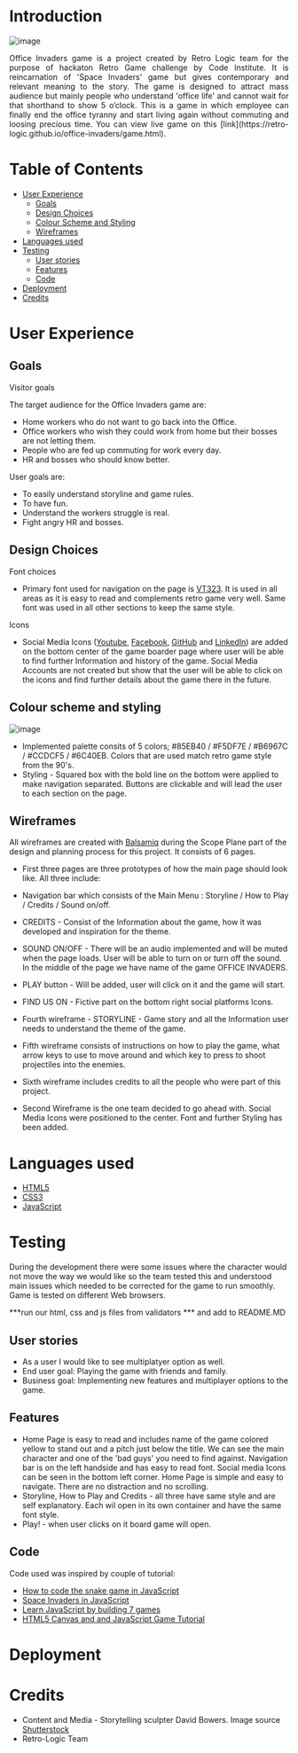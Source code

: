# Introduction
![image](https://user-images.githubusercontent.com/87389388/128639996-13e08429-c483-41cb-80ee-47aa632c69fa.png)
<p style="text-align: justify;">Office Invaders game is a project created by Retro Logic team for the purpose of hackaton Retro Game challenge by Code Institute. It is reincarnation of 'Space Invaders' game but gives contemporary and relevant meaning to the story. The game is designed to attract mass audience but mainly people who understand 'office life' and cannot wait for that shorthand to show 5 o’clock. This is a game in which employee can finally end the office tyranny and start living again without commuting and loosing precious time. You can view live game on this [link](https://retro-logic.github.io/office-invaders/game.html).</p>

# Table of Contents
- [User Experience](#user-experience)
    * [Goals](#goals)
    * [Design Choices](#design-choices)
     * [Colour Scheme and Styling](#colour-scheme-and-styling)
     * [Wireframes](#wireframes)
- [Languages used](#languages-used)
- [Testing](#testing)
     * [User stories](#user-stories)
     * [Features](#features)
     * [Code](#code)
- [Deployment](#deployments)
- [Credits](#xredits)


# User Experience 


## Goals

Visitor goals

The target audience for the Office Invaders game are: 
-	Home workers who do not want to go back into the Office.
-	Office workers who wish they could work from home but their bosses are not letting them.
-	People who are fed up commuting for work every day.
-	HR and bosses who should know better.

User goals are: 
-	To easily understand storyline and game rules.
-	To have fun.
-	Understand the workers struggle is real.
-	Fight angry HR and bosses.


  
## Design Choices

Font choices
-	Primary font used for navigation on the page is [VT323](https://fonts.google.com/specimen/VT323). It is used in all areas as it is easy to read and complements retro game very well. Same font was used in all other sections to keep the same style.

Icons
-	Social Media Icons ([Youtube](https://www.youtube.com/), [Facebook](https://www.facebook.com/), [GitHub](https://www.github.com/) and [LinkedIn](https://www.linkedin.com/feed/)) are added on the bottom center of the game boarder page where user will be able to find further Information and history of the game. Social Media Accounts are not created but show that the user will be able to click on the icons and find further details about the game there in the future.

## Colour scheme and styling
![image](https://user-images.githubusercontent.com/87389388/128640102-5fabc00a-bcb2-424c-84bc-8d50fa312963.png)
-	Implemented palette consits of 5 colors;  #85EB40 / #F5DF7E / #B6967C / #CCDCF5 / #6C40EB. Colors that are used match retro game style from the 90's. 
-  Styling - Squared box with the bold line on the bottom were applied to make navigation separated. Buttons are clickable and will lead the user to each section on the page.

  
## Wireframes


 All wireframes are created with [Balsamiq](https://balsamiq.com/) during the Scope Plane part of the design and planning process for this project.                     It consists of 6 pages. 

- First three pages are three prototypes of how the main page should look like. 
 All three include:
- Navigation bar which consists of the Main Menu : Storyline / How to Play / Credits / Sound on/off.

- CREDITS - Consist of the Information about the game, how it was developed and inspiration for the theme.
- SOUND ON/OFF - There will be an audio implemented and will be muted when the page loads. User will be able to turn on or turn off the sound.
In the middle of the page we have name of the game OFFICE INVADERS.
- PLAY button - Will be added, user will click on it and the game will start.
- FIND US ON - Fictive part on the bottom right social platforms Icons.
- Fourth wireframe - STORYLINE - Game story and all the Information user needs to understand the theme of the game.
- Fifth wireframe consists of instructions on how to play the game, what arrow keys to use to move around and which key to press to shoot projectiles into the enemies. 
- Sixth wireframe includes credits to all the people who were part of this project.

- Second Wireframe is the one team decided to go ahead with. Social Media Icons were positioned to the center. Font and further Styling has been added.

# Languages used
- [HTML5](https://en.wikipedia.org/wiki/HTML5)
- [CSS3](https://en.wikipedia.org/wiki/CSS)
- [JavaScript](https://en.wikipedia.org/wiki/JavaScript) 
 

  
# Testing

During the development there were some issues where the character would not move the way we would like so the team tested this and understood main issues which needed to be corrected for the game to run smoothly. Game is tested on different Web browsers.

***run our html, css and js files from validators *** and add to README.MD

## User stories

- As a user I would like to see multiplatyer option as well.
- End user goal: Playing the game with friends and family.
- Business goal: Implementing new features and multiplayer options to the game.

## Features

- Home Page is easy to read and includes name of the game colored yellow to stand out and a pitch just below the title. We can see the main character and one of the 'bad guys' you need to find against. Navigation bar is on the left handside and has easy to read font. Social media Icons can be seen in the bottom left corner. Home Page is simple and easy to navigate. There are no distraction and no scrolling.
- Storyline, How to Play and Credits - all three have same style and are self explanatory. Each wil open in its own container and have the same font style.
- Play! - when user clicks on it board game will open.


 ## Code
 Code used was inspired by couple of tutorial:
 - [How to code the snake game in JavaScript](https://www.youtube.com/watch?v=QTcIXok9wNY&amp;t=873s)
 - [Space Invaders in JavaScript](https://www.youtube.com/watch?v=3Nz4Yp7Y_uA)
 - [Learn JavaScript by building 7 games](https://www.youtube.com/watch?v=lhNdUVh3qCc&t=2593s)
 - [HTML5 Canvas and and JavaScript Game Tutorial](https://www.youtube.com/watch?v=eI9idPTT0c4)

# Deployment

# Credits

- Content and Media - Storytelling sculpter David Bowers. Image source [Shutterstock](https://www.shutterstock.com/home)
- Retro-Logic Team


  



